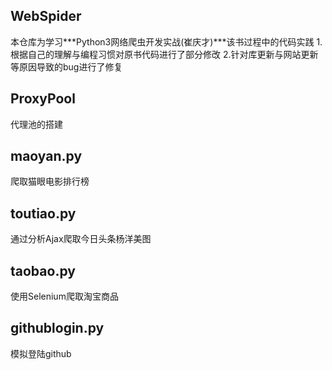 ## WebSpider
本仓库为学习***Python3网络爬虫开发实战(崔庆才)***该书过程中的代码实践
1.根据自己的理解与编程习惯对原书代码进行了部分修改
2.针对库更新与网站更新等原因导致的bug进行了修复
## ProxyPool
代理池的搭建
## maoyan.py
爬取猫眼电影排行榜
## toutiao.py
通过分析Ajax爬取今日头条杨洋美图
## taobao.py
使用Selenium爬取淘宝商品
## githublogin.py
模拟登陆github